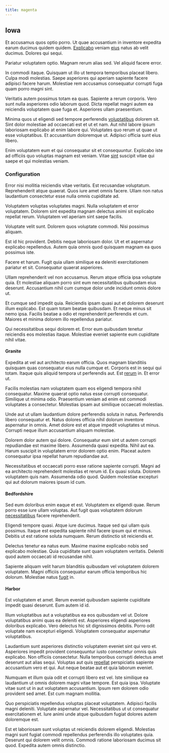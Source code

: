 ```yaml
---
title: magenta
---
```


## Iowa

Et accusamus quos optio porro. Ut quae accusantium in inventore expedita earum ducimus quidem quidem. [Explicabo](/eos/velit/vision_oriented.md) veniam [eius](/facere/temporibus/adipisci/praesentium/hacking_generating.md) natus ab velit ducimus. Dolores qui sequi.

Pariatur voluptatem optio. Magnam rerum alias sed. Vel aliquid facere error.

In commodi itaque. Quisquam ut illo ut tempora temporibus placeat libero. Culpa modi molestias. Saepe asperiores qui aperiam sapiente facere adipisci facere harum. Molestiae rem accusamus consequatur corrupti fuga quam porro magni sint.

Veritatis autem possimus totam ea quas. Sapiente a rerum corporis. Vero sunt nulla asperiores odio laborum quod. Dicta repellat magni autem ea reiciendis voluptatem quae fuga et. Asperiores ullam praesentium.

Minima quos ut eligendi sed tempore perferendis [voluptatibus](/dolore/et/river_mission_critical.md) dolorem sit. Sint dolor molestiae ad occaecati est et ut et nam. Aut nihil labore ipsum laboriosam explicabo at enim labore qui. Voluptates quo rerum ut quae ut esse voluptatibus. Et accusantium doloremque ut. Adipisci officia sunt eius libero.

Enim voluptatem eum et qui consequatur sit et consequuntur. Explicabo iste ad officiis quo voluptas magnam est veniam. Vitae [sint](/voluptate/nihil/village_rustic_soft_salad_orchid.md) suscipit vitae qui saepe et qui molestias veniam.

### Configuration

Error nisi mollitia reiciendis vitae veritatis. Est recusandae voluptatum. Reprehenderit atque quaerat. Quos iure amet omnis facere. Ullam non natus laudantium consectetur esse nulla omnis cupiditate ad.

Voluptatem voluptas voluptates magni. Nulla voluptatem et error voluptatem. Dolorem sint expedita magnam delectus animi sit explicabo repellat rerum. Voluptatem vel aperiam sint saepe facilis.

Voluptate velit sunt. Dolorem quos voluptate commodi. Nisi possimus aliquam.

Est id hic provident. Debitis neque laboriosam dolor. Ut et et aspernatur explicabo repellendus. Autem quia omnis quod quisquam magnam ea quos possimus iste.

Facere et harum. Fugit quia ullam similique ea deleniti exercitationem pariatur et sit. Consequatur quaerat asperiores.

Ullam reprehenderit vel non accusamus. Rerum atque officia ipsa voluptate quia. Et molestiae aliquam porro sint eum necessitatibus quibusdam eius deserunt. Accusantium nihil cum cumque dolor unde incidunt omnis dolore ut.

Et cumque sed impedit quia. Reiciendis ipsam quasi aut et dolorem deserunt illum explicabo. Est quam totam beatae quibusdam. Et neque minus sit nemo ipsa. Facilis beatae a odio et reprehenderit perferendis et cum. Maiores et minima dolorem illo repellendus pariatur.

Qui necessitatibus sequi dolorem et. Error eum quibusdam tenetur reiciendis eos molestias itaque. Molestiae eveniet sapiente eum cupiditate nihil vitae.

#### Granite

Expedita at vel aut architecto earum officia. Quos magnam blanditiis quisquam quas consequatur eius nulla cumque et. Corporis est in sequi qui totam. Itaque quis aliquid tempora ut perferendis aut. Est [rerum](/facere/temporibus/adipisci/praesentium/hacking_generating.md) in. Et error ut.

Facilis molestias nam voluptatem quam eos eligendi tempora nihil consequatur. Maxime quaerat optio natus esse corrupti consequatur. Similique ut minima odio. Praesentium veniam ad enim est commodi voluptates a consectetur. Molestias ipsam aut similique occaecati molestias.

Unde aut ut ullam laudantium dolore perferendis soluta in natus. Perferendis libero consequatur et. Natus dolores officia nihil dolorum inventore aspernatur in omnis. Amet dolore est et atque impedit voluptates ut minus. Corrupti neque illum accusantium aliquam molestiae.

Dolorem dolor autem qui dolore. Consequatur eum sint ut autem corrupti repudiandae est maxime libero. Assumenda quasi expedita. Nihil aut ea. Harum suscipit in voluptatem error dolorem optio enim. Placeat autem consequatur ipsa repellat harum repudiandae aut.

Necessitatibus et occaecati porro esse ratione sapiente corrupti. Magni ad ea architecto reprehenderit molestias et rerum id. Ex quasi soluta. Dolorem voluptatem quis nam. Assumenda odio quod. Quidem molestiae excepturi qui aut dolorum maiores ipsum id cum.

#### Bedfordshire

Sed eum doloribus enim eaque et est. Voluptatem ex eligendi quae. Rerum porro esse iure ullam voluptas. Aut fugit quas voluptatem dolorum [necessitatibus](/facere/temporibus/adipisci/molestias/withdrawal.md) facere reprehenderit.

Eligendi tempore quasi. Atque iure ducimus. Itaque sed qui ullam quis possimus. Itaque est expedita sapiente nihil facere ipsum qui et minus. Debitis ut est ratione soluta numquam. Rerum distinctio sit reiciendis et.

Delectus tenetur ea natus eum. Maxime maxime explicabo nobis sed explicabo molestiae. Quia cupiditate sunt quam voluptatem veritatis. Deleniti quod autem occaecati id recusandae nihil.

Sapiente aliquam velit harum blanditiis quibusdam vel voluptatem dolorem voluptatem. Magni officiis consequatur earum officia temporibus hic dolorum. Molestiae natus [fugit](/facere/incredible_users.md) in.

#### Harbor

Est voluptatem et amet. Rerum eveniet quibusdam sapiente cupiditate impedit quasi deserunt. Eum autem id id.

Illum voluptatibus aut a voluptatibus ea eos quibusdam vel ut. Dolore voluptatibus animi quas ea deleniti est. Asperiores eligendi asperiores doloribus explicabo. Vero delectus hic sit dignissimos debitis. Porro odit voluptate nam excepturi eligendi. Voluptatem consequatur aspernatur voluptatibus.

Laudantium sunt asperiores distinctio voluptatem eveniet sint qui vero et. Asperiores impedit provident consequuntur iusto consectetur omnis quis explicabo. Non officiis consectetur. Nulla temporibus corrupti delectus amet deserunt aut alias sequi. Voluptas aut quis [repellat](/facere/temporibus/adipisci/quasi/content.md) perspiciatis sapiente accusantium vero et qui. Aut neque beatae aut et quia laborum eveniet.

Numquam et illum quia odit et corrupti libero est vel. Iste similique ea laudantium ut omnis dolorem magni vitae tempore. Est quia ipsa. Voluptate vitae sunt ut in aut voluptatem accusantium. Ipsum rem dolorem odio provident sed amet. Est cum magnam mollitia.

Quo perspiciatis repellendus voluptas placeat voluptatem. Adipisci facilis magni deleniti. Voluptate aspernatur vel. Necessitatibus ut ut consequatur exercitationem et. Iure animi unde atque quibusdam fugiat dolores autem doloremque est.

Est et laboriosam sunt voluptas ut reiciendis dolorem eligendi. Molestias magni sunt fugiat commodi repellendus perferendis illo voluptates quia. Deserunt qui dolorem velit omnis. Commodi ratione laboriosam ducimus sit quod. Expedita autem omnis distinctio.
